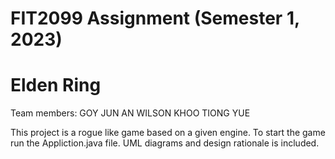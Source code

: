 # FIT2099 Assignment (Semester 1, 2023)
# Elden Ring

Team members:
GOY JUN AN
WILSON 
KHOO TIONG YUE

This project is a rogue like game based on a given engine.
To start the game run the Appliction.java file.
UML diagrams and design rationale is included.





